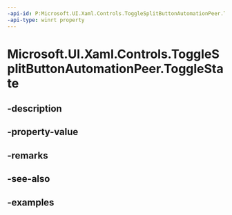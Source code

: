 ```yaml
---
-api-id: P:Microsoft.UI.Xaml.Controls.ToggleSplitButtonAutomationPeer.ToggleState
-api-type: winrt property
---
```


<!-- Property syntax.
public ToggleState ToggleState { get; }
-->

# Microsoft.UI.Xaml.Controls.ToggleSplitButtonAutomationPeer.ToggleState

## -description

## -property-value

## -remarks

## -see-also

## -examples

